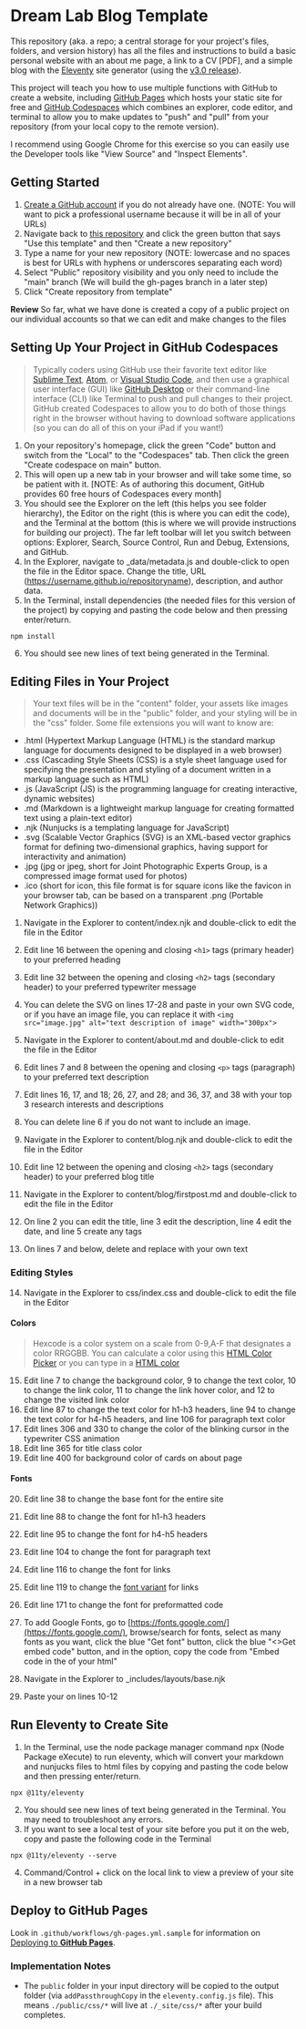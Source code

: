 # Dream Lab Blog Template

This repository (aka. a repo; a central storage for your project's files, folders, and version history) has all the files and instructions to build a basic personal website with an about me page, a link to a CV [PDF], and a simple blog with the [Eleventy](https://www.11ty.dev/) site generator (using the [v3.0 release](https://github.com/11ty/eleventy/releases/tag/v3.0.0)).

This project will teach you how to use multiple functions with GitHub to create a website, including [GitHub Pages](https://pages.github.com/) which hosts your static site for free and [GitHub Codespaces](https://github.com/features/codespaces) which combines an explorer, code editor, and terminal to allow you to make updates to "push" and "pull" from your repository (from your local copy to the remote version). 

I recommend using Google Chrome for this exercise so you can easily use the Developer tools like "View Source" and "Inspect Elements".

## Getting Started

1. [Create a GitHub account](https://github.com/signup) if you do not already have one. (NOTE: You will want to pick a professional username because it will be in all of your URLs)
2. Navigate back to [this repository](https://github.com/Makeademic/dream-lab-blog/) and click the green button that says "Use this template" and then "Create a new repository"
3. Type a name for your new repository (NOTE: lowercase and no spaces is best for URLs with hyphens or underscores separating each word)
4. Select "Public" repository visibility and you only need to include the "main" branch (We will build the gh-pages branch in a later step)
5. Click "Create repository from template"

**Review**
So far, what we have done is created a copy of a public project on our individual accounts so that we can edit and make changes to the files

## Setting Up Your Project in GitHub Codespaces

>Typically coders using GitHub use their favorite text editor like [Sublime Text](https://www.sublimetext.com/), [Atom](https://atom-editor.cc/), or [Visual Studio Code](https://code.visualstudio.com/), and then use a graphical user interface (GUI) like [GitHub Desktop](https://github.com/apps/desktop) or their command-line interface (CLI) like Terminal to push and pull changes to their project. GitHub created Codespaces to allow you to do both of those things right in the browser without having to download software applications (so you can do all of this on your iPad if you want!)

1. On your repository's homepage, click the green "Code" button and switch from the "Local" to the "Codespaces" tab. Then click the green "Create codespace on main" button.
2. This will open up a new tab in your browser and will take some time, so be patient with it. [NOTE: As of authoring this document, GitHub provides 60 free hours of Codespaces every month]
3. You should see the Explorer on the left (this helps you see folder hierarchy), the Editor on the right (this is where you can edit the code), and the Terminal at the bottom (this is where we will provide instructions for building our project). The far left toolbar will let you switch between options: Explorer, Search, Source Control, Run and Debug, Extensions, and GitHub.
4. In the Explorer, navigate to _data/metadata.js and double-click to open the file in the Editor space. Change the title, URL (https://username.github.io/repositoryname), description, and author data.
5. In the Terminal, install dependencies (the needed files for this version of the project) by copying and pasting the code below and then pressing enter/return.
```
npm install
```
6. You should see new lines of text being generated in the Terminal.

## Editing Files in Your Project

>Your text files will be in the "content" folder, your assets like images and documents will be in the "public" folder, and your styling will be in the "css" folder. Some file extensions you will want to know are: 
- .html (Hypertext Markup Language (HTML) is the standard markup language for documents designed to be displayed in a web browser)
- .css (Cascading Style Sheets (CSS) is a style sheet language used for specifying the presentation and styling of a document written in a markup language such as HTML)
- .js (JavaScript (JS) is the programming language for creating interactive, dynamic websites)
- .md (Markdown is a lightweight markup language for creating formatted text using a plain-text editor)
- .njk (Nunjucks is a templating language for JavaScript)
- .svg (Scalable Vector Graphics (SVG) is an XML-based vector graphics format for defining two-dimensional graphics, having support for interactivity and animation)
- .jpg (jpg or jpeg, short for Joint Photographic Experts Group, is a compressed image format used for photos)
- .ico (short for icon, this file format is for square icons like the favicon in your browser tab, can be based on a transparent .png (Portable Network Graphics))

1. Navigate in the Explorer to content/index.njk and double-click to edit the file in the Editor
2. Edit line 16 between the opening and closing `<h1>` tags (primary header) to your preferred heading
3. Edit line 32 between the opening and closing `<h2>` tags (secondary header) to your preferred typewriter message
4. You can delete the SVG on lines 17-28 and paste in your own SVG code, or if you have an image file, you can replace it with `<img src="image.jpg" alt="text description of image" width="300px">`

5. Navigate in the Explorer to content/about.md and double-click to edit the file in the Editor
6. Edit lines 7 and 8 between the opening and closing `<p>` tags (paragraph) to your preferred text description
7. Edit lines 16, 17, and 18; 26, 27, and 28; and 36, 37, and 38 with your top 3 research interests and descriptions
8. You can delete line 6 if you do not want to include an image.

9. Navigate in the Explorer to content/blog.njk and double-click to edit the file in the Editor
10. Edit line 12 between the opening and closing `<h2>` tags (secondary header) to your preferred blog title

11. Navigate in the Explorer to content/blog/firstpost.md and double-click to edit the file in the Editor
12. On line 2 you can edit the title, line 3 edit the description, line 4 edit the date, and line 5 create any tags
13. On lines 7 and below, delete and replace with your own text

### Editing Styles

14. Navigate in the Explorer to css/index.css and double-click to edit the file in the Editor

#### Colors
>Hexcode is a color system on a scale from 0-9,A-F that designates a color RRGGBB. You can calculate a color using this [HTML Color Picker](https://www.w3schools.com/colors/colors_picker.asp) or you can type in a [HTML color](https://www.w3schools.com/colors/colors_names.asp)

15. Edit line 7 to change the background color, 9 to change the text color, 10 to change the link color, 11 to change the link hover color, and 12 to change the visited link color
16. Edit line 87 to change the text color for h1-h3 headers, line 94 to change the text color for h4-h5 headers, and line 106 for paragraph text color
17. Edit lines 306 and 330 to change the color of the blinking cursor in the typewriter CSS animation
18. Edit line 365 for title class color
19. Edit line 400 for background color of cards on about page

#### Fonts
20. Edit line 38 to change the base font for the entire site
21. Edit line 88 to change the font for h1-h3 headers
22. Edit line 95 to change the font for h4-h5 headers
23. Edit line 104 to change the font for paragraph text
24. Edit line 116 to change the font for links
25. Edit line 119 to change the [font variant](https://www.w3schools.com/cssref/pr_font_font-variant.php) for links 
26. Edit line 171 to change the font for preformatted code

27. To add Google Fonts, go to [https://fonts.google.com/](https://fonts.google.com/), browse/search for fonts, select as many fonts as you want, click the blue "Get font" button, click the blue "<>Get embed code" button, and in the <link> option, copy the code from "Embed code in the <head> of your html"
28. Navigate in the Explorer to _includes/layouts/base.njk
29. Paste your <links> on lines 10-12

## Run Eleventy to Create Site

1. In the Terminal, use the node package manager command npx (Node Package eXecute) to run eleventy, which will convert your markdown and nunjucks files to html files by copying and pasting the code below and then pressing enter/return.
```
npx @11ty/eleventy
```
2. You should see new lines of text being generated in the Terminal. You may need to troubleshoot any errors.
3. If you want to see a local test of your site before you put it on the web, copy and paste the following code in the Terminal
```
npx @11ty/eleventy --serve
```
4. Command/Control + click on the local link to view a preview of your site in a new browser tab


## Deploy to GitHub Pages

Look in `.github/workflows/gh-pages.yml.sample` for information on [Deploying to **GitHub Pages**](https://www.11ty.dev/docs/deployment/#deploy-an-eleventy-project-to-git-hub-pages).


### Implementation Notes
- The `public` folder in your input directory will be copied to the output folder (via `addPassthroughCopy` in the `eleventy.config.js` file). This means `./public/css/*` will live at `./_site/css/*` after your build completes.
